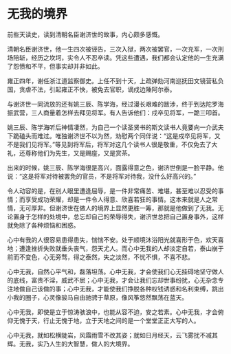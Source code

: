 # 无我的境界

前些天读史，读到清朝名臣谢济世的故事，内心颇多感慨。 

清朝名臣谢济世，他一生四次被诬告，三次入狱，两次被罢官，一次充军，一次刑场陪斩，经历之坎坷，实令人不忍卒读。凭这些遭遇，我们都会认定他的一生充满了怨愤和不平，但事实却并非如此。 

雍正四年，谢任浙江道监察御史。上任不到十天，上疏弹劾河南巡抚田文镜营私负国，贪虐不法，引起雍正不快，被免去官职，谪戍边陲阿尔泰。 

与谢济世一同流放的还有姚三辰、陈学海，经过漫长艰难的跋涉，终于到达陀罗海振武营，三人商量着怎样去拜见将军。有人告诉他们：戍卒见将军，一跪三叩首。 

姚三辰、陈学海听后神情凄然，为自己一个读圣贤书的斯文读书人竟要向一介武夫下跪磕头而难过。唯独谢济世不以为然，劝慰两个同伴说：“这是戍卒见将军，又不是我们见将军。”等见到将军后，将军对这几个读书人很是敬重，不仅免去了大礼，还尊称他们为先生，又是赐座，又是赏茶。 

出来的时候，姚三辰、陈学海很是高兴，面露得意之色，谢济世倒是一脸平静。他说：“这是将军对待被罢免的官员，不是将军对待我，没什么好高兴的。” 

令人动容的是，在别人眼里遭逢屈辱，是一件非常痛苦、难堪，甚至难以忍受的事情；而享受成功荣耀，却是一件令人得意、欣喜若狂的事情。这本来就是人之常情，无可厚非。但谢济世在做人的境界上显然更胜一筹，那就是他做到了无我。无论置身于怎样的处境中，总忘却自己的荣辱得失，谢济世总把自己置身事外，这样就免除了各种烦恼和困惑。 

心中有我的人很容易患得患失，惴惴不安。处于顺境沐浴阳光就喜形于色，欢天喜地；遭逢挫折失败就垂头丧气，怨天尤人。而心中无我的人却淡定自若，泰山崩于前而不变色，心无旁骛，得之泰然，失之淡然，不忧不惧，不喜不悲。 

心中无我，自然心平气和，磊落坦荡。心中无我，才会使我们心无挂碍地坚守做人的底线，富贵不淫，威武不屈；心中无我，才会让我们忘却世事纷扰，心无杂念专注地做自己该做的事；心中无我，才能使我们挣脱各种权钱诱惑和名利束缚，跳出小我的圈子，心灵像骏马自由驰骋于草原，像风筝悠然飘荡在蓝天。 

心中无我，即使是立于惊涛骇浪中，也能从容不迫，安之若素。心中无我，才会俯仰无愧于天，行止无愧于地，立于天地之间的是一个堂堂正正大写的人。 

心中无我，就如松横陡岩，风霜雨雪不改其姿；就如日月经天，云飞雾扰不减其辉。无我，实乃人生的大智慧，做人的大境界。